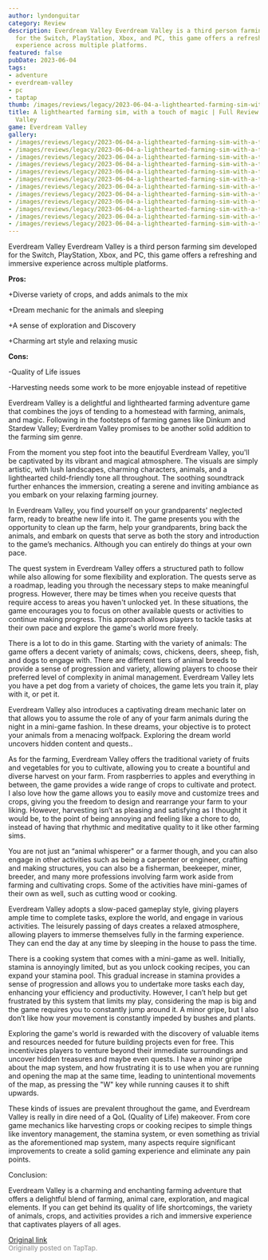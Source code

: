 ```yaml
---
author: lyndonguitar
category: Review
description: Everdream Valley Everdream Valley is a third person farming sim developed
  for the Switch, PlayStation, Xbox, and PC, this game offers a refreshing and immersive
  experience across multiple platforms.
featured: false
pubDate: 2023-06-04
tags:
- adventure
- everdream-valley
- pc
- taptap
thumb: /images/reviews/legacy/2023-06-04-a-lighthearted-farming-sim-with-a-touch-of-magic--full-review---everdream-valley-0.avif
title: A lighthearted farming sim, with a touch of magic | Full Review - Everdream
  Valley
game: Everdream Valley
gallery:
- /images/reviews/legacy/2023-06-04-a-lighthearted-farming-sim-with-a-touch-of-magic--full-review---everdream-valley-0.avif
- /images/reviews/legacy/2023-06-04-a-lighthearted-farming-sim-with-a-touch-of-magic--full-review---everdream-valley-1.avif
- /images/reviews/legacy/2023-06-04-a-lighthearted-farming-sim-with-a-touch-of-magic--full-review---everdream-valley-2.avif
- /images/reviews/legacy/2023-06-04-a-lighthearted-farming-sim-with-a-touch-of-magic--full-review---everdream-valley-3.avif
- /images/reviews/legacy/2023-06-04-a-lighthearted-farming-sim-with-a-touch-of-magic--full-review---everdream-valley-4.avif
- /images/reviews/legacy/2023-06-04-a-lighthearted-farming-sim-with-a-touch-of-magic--full-review---everdream-valley-5.avif
- /images/reviews/legacy/2023-06-04-a-lighthearted-farming-sim-with-a-touch-of-magic--full-review---everdream-valley-6.avif
- /images/reviews/legacy/2023-06-04-a-lighthearted-farming-sim-with-a-touch-of-magic--full-review---everdream-valley-7.avif
- /images/reviews/legacy/2023-06-04-a-lighthearted-farming-sim-with-a-touch-of-magic--full-review---everdream-valley-8.avif
- /images/reviews/legacy/2023-06-04-a-lighthearted-farming-sim-with-a-touch-of-magic--full-review---everdream-valley-9.avif
- /images/reviews/legacy/2023-06-04-a-lighthearted-farming-sim-with-a-touch-of-magic--full-review---everdream-valley-10.avif
- /images/reviews/legacy/2023-06-04-a-lighthearted-farming-sim-with-a-touch-of-magic--full-review---everdream-valley-11.avif
---
```

Everdream Valley
Everdream Valley is a third person farming sim developed for the Switch, PlayStation, Xbox, and PC, this game offers a refreshing and immersive experience across multiple platforms.


**Pros:**


+Diverse variety of crops, and adds animals to the mix

+Dream mechanic for the animals and sleeping

+A sense of exploration and Discovery

+Charming art style and relaxing music


**Cons:**


-Quality of Life issues

-Harvesting needs some work to be more enjoyable instead of repetitive

Everdream Valley is a delightful and lighthearted farming adventure game that combines the joys of tending to a homestead with farming, animals, and magic. Following in the footsteps of farming games like Dinkum and Stardew Valley; Everdream Valley promises to be another solid addition to the farming sim genre.

From the moment you step foot into the beautiful Everdream Valley, you'll be captivated by its vibrant and magical atmosphere. The visuals are simply artistic, with lush landscapes, charming characters, animals, and a lighthearted child-friendly tone all throughout. The soothing soundtrack further enhances the immersion, creating a serene and inviting ambiance as you embark on your relaxing farming journey.

In Everdream Valley, you find yourself on your grandparents' neglected farm, ready to breathe new life into it. The game presents you with the opportunity to clean up the farm, help your grandparents, bring back the animals, and embark on quests that serve as both the story and introduction to the game’s mechanics. Although you can entirely do things at your own pace.

The quest system in Everdream Valley offers a structured path to follow while also allowing for some flexibility and exploration. The quests serve as a roadmap, leading you through the necessary steps to make meaningful progress. However, there may be times when you receive quests that require access to areas you haven't unlocked yet. In these situations, the game encourages you to focus on other available quests or activities to continue making progress. This approach allows players to tackle tasks at their own pace and explore the game's world more freely.

There is a lot to do in this game. Starting with the variety of animals: The game offers a decent variety of animals; cows, chickens, deers, sheep, fish, and dogs to engage with. There are different tiers of animal breeds to provide a sense of progression and variety, allowing players to choose their preferred level of complexity in animal management. Everdream Valley lets you have a pet dog from a variety of choices, the game lets you train it, play with it, or pet it.

Everdream Valley also introduces a captivating dream mechanic later on that allows you to assume the role of any of your farm animals during the night in a mini-game fashion. In these dreams, your objective is to protect your animals from a menacing wolfpack. Exploring the dream world uncovers hidden content and quests..

As for the farming, Everdream Valley offers the traditional variety of fruits and vegetables for you to cultivate, allowing you to create a bountiful and diverse harvest on your farm. From raspberries to apples and everything in between, the game provides a wide range of crops to cultivate and protect. I also love how the game allows you to easily move and customize trees and crops, giving you the freedom to design and rearrange your farm to your liking. However, harvesting isn’t as pleasing and satisfying as I thought it would be, to the point of being annoying and feeling like a chore to do, instead of having that rhythmic and meditative quality to it like other farming sims.

You are not just an “animal whisperer" or a farmer though, and you can also engage in other activities such as being a carpenter or engineer, crafting and making structures, you can also be a fisherman, beekeeper, miner, breeder, and many more professions involving farm work aside from farming and cultivating crops. Some of the activities have mini-games of their own as well, such as cutting wood or cooking.

Everdream Valley adopts a slow-paced gameplay style, giving players ample time to complete tasks, explore the world, and engage in various activities. The leisurely passing of days creates a relaxed atmosphere, allowing players to immerse themselves fully in the farming experience. They can end the day at any time by sleeping in the house to pass the time.

There is a cooking system that comes with a mini-game as well. Initially, stamina is annoyingly limited, but as you unlock cooking recipes, you can expand your stamina pool. This gradual increase in stamina provides a sense of progression and allows you to undertake more tasks each day, enhancing your efficiency and productivity. However, I can’t help but get frustrated by this system that limits my play, considering the map is big and the game requires you to constantly jump around it. A minor gripe, but I also don’t like how your movement is constantly impeded by bushes and plants.

Exploring the game's world is rewarded with the discovery of valuable items and resources needed for future building projects even for free. This incentivizes players to venture beyond their immediate surroundings and uncover hidden treasures and maybe even quests. I have a minor gripe about the map system, and how frustrating it is to use when you are running and opening the map at the same time, leading to unintentional movements of the map, as pressing the "W" key while running causes it to shift upwards.

These kinds of issues are prevalent throughout the game, and Everdream Valley is really in dire need of a QoL (Quality of Life) makeover. From core game mechanics like harvesting crops or cooking recipes to simple things like inventory management, the stamina system, or even something as trivial as the aforementioned map system, many aspects require significant improvements to create a solid gaming experience and eliminate any pain points.

Conclusion:

Everdream Valley is a charming and enchanting farming adventure that offers a delightful blend of farming, animal care, exploration, and magical elements. If you can get behind its quality of life shortcomings, the variety of animals, crops, and activities provides a rich and immersive experience that captivates players of all ages.

[Original link](https://www.taptap.io/post/5761728)<br><span style="font-size: 0.95em; color: #888;">Originally posted on TapTap.</span>